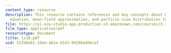 ```yaml
---
content_type: resource
description: This resource contains references and key concepts about Gibbs?Thomson
  equation, mean-field approximation, and particle size distribution function.
file: https://ol-ocw-studio-app-production.s3.amazonaws.com/courses/3-21-kinetic-processes-in-materials-spring-2006/51fb8a6116eeab1ad1439419beddeca7_ls18.pdf
file_type: application/pdf
resourcetype: Document
title: ls18.pdf
uid: 51fb8a61-16ee-ab1a-d143-9419beddeca7
---
```

